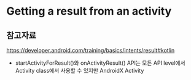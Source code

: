 # Getting a result from an activity
## 참고자료
https://developer.android.com/training/basics/intents/result#kotlin

- startActivityForResult()와 onActivityResult() API는 모든 API level에서 Activity class에서 사용할 수 있지만 AndroidX Activity

